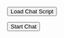 <script>

  const now = + new Date();
  const url = 'https://mcsg--dev.sandbox.my.site.com/resource/' + String(now) + '/McAfeeChatResources/css/McAfeeChatCSS.css';
  const link = document.createElement('link');
  link.setAttribute('href', url);
  link.setAttribute('rel', 'stylesheet');
  document.head.appendChild(link);
</script>

<button id="loadScriptButton">Load Chat Script</button>

<button onclick='embeddedservice_bootstrap.utilAPI.launchChat()'>Start Chat</button >


<script>
function loadExternalScript(scriptUrl) {
    // Check if the script has already been loaded
    if (!document.querySelector(`script[src="${scriptUrl}"]`)) {
        const script = document.createElement('script');
        script.src = scriptUrl;
        script.onload = function() {
            console.log('Script loaded successfully.');
        };
        script.onerror = function() {
            console.error('Error loading the script.');
        };
        document.body.appendChild(script);
    } else {
        console.log('Script is already loaded.');
    }
}

document.getElementById('loadScriptButton').addEventListener('click', function() {
    loadExternalScript('https://mcsg--dev.sandbox.my.salesforce-sites.com/resource/McAfeeChatCode');
});
</script>
